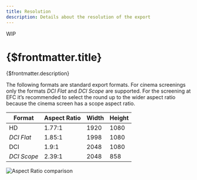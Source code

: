 ```yaml
---
title: Resolution
description: Details about the resolution of the export
---
```


<span class="wip">WIP</span>

# {$frontmatter.title}

{$frontmatter.description}

The following formats are standard export formats. For cinema screenings only the formats _DCI Flat_ and _DCI Scope_ are supported. For the screening at EFC it’s recommended to select the round up to the wider aspect ratio because the cinema screen has a scope aspect ratio.

| Format      | Aspect Ratio | Width | Height |
| ----------- | ------------ | ----- | ------ |
| HD          | 1.77:1       | 1920  | 1080   |
| _DCI Flat_  | 1.85:1       | 1998  | 1080   |
| DCI         | 1.9:1        | 2048  | 1080   |
| _DCI Scope_ | 2.39:1       | 2048  | 858    |

<script>
  import AspectRatio from '$img/docs/AspectRatio1.svg'
</script>
<img src={AspectRatio} alt='Aspect Ratio comparison'>
